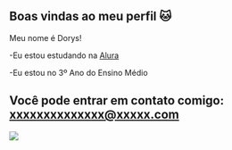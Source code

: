 ## Boas vindas ao meu perfil 🐱

Meu nome é Dorys!

-Eu estou estudando na [Alura](https://alura.com.br)

-Eu estou no 3º Ano do Ensino Médio

## Você pode entrar em contato comigo: xxxxxxxxxxxxxx@xxxxx.com

![](https://media1.tenor.com/m/DYzUq3uX1QgAAAAC/tom-and-jerry-evil.gif)

